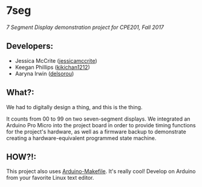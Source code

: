 # 7seg

*7 Segment Display demonstration project for CPE201, Fall 2017*

## Developers:
* Jessica McCrite ([jessicamccrite](http://github.com/jessicamccrite/))
* Keegan Phillips ([kikichan1212](http://github.com/kikichan1212/))
* Aaryna Irwin ([delsorou](http://github.com/Delsorou/))

## What?:
We had to digitally design a thing, and this is the thing.

It counts from 00 to 99 on two seven-segment displays. We integrated an
Arduino Pro Micro into the project board in order to provide timing functions
for the project's hardware, as well as a firmware backup to demonstrate
creating a hardware-equivalent programmed state machine.

## HOW?!:
This project also uses [Arduino-Makefile](http://github.com/sudar/Arduino-Makefile).
It's really cool! Develop on Arduino from your favorite Linux text editor.
